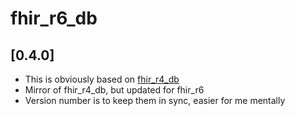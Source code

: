 # fhir_r6_db

## [0.4.0]

* This is obviously based on [fhir_r4_db](https://pub.dev/packages/fhir_r4_db)
* Mirror of fhir_r4_db, but updated for fhir_r6
* Version number is to keep them in sync, easier for me mentally